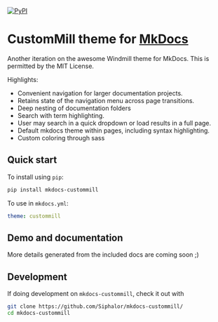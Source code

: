 [![PyPI][pypi-image]][pypi-link]

  [pypi-image]: https://img.shields.io/pypi/v/mkdocs-custommill.svg
  [pypi-link]: https://pypi.python.org/pypi/mkdocs-custommill

# CustomMill theme for [MkDocs](https://github.com/mkdocs/mkdocs/)
Another iteration on the awesome Windmill theme for MkDocs. This is permitted by the MIT License.

Highlights:
- Convenient navigation for larger documentation projects.
- Retains state of the navigation menu across page transitions.
- Deep nesting of documentation folders
- Search with term highlighting.
- User may search in a quick dropdown or load results in a full page.
- Default mkdocs theme within pages, including syntax highlighting.
- Custom coloring through sass

## Quick start

To install using `pip`:
``` sh
pip install mkdocs-custommill
```

To use in `mkdocs.yml`:
``` yaml
theme: custommill
```

## Demo and documentation

More details generated from the included docs are coming soon ;)

## Development

If doing development on `mkdocs-custommill`, check it out with
``` sh
git clone https://github.com/Siphalor/mkdocs-custommill/
cd mkdocs-custommill
```

